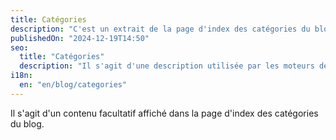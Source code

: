 ```yaml
---
title: Catégories
description: "C'est un extrait de la page d'index des catégories du blog."
publishedOn: "2024-12-19T14:50"
seo:
  title: "Catégories"
  description: "Il s'agit d'une description utilisée par les moteurs de recherche."
i18n:
  en: "en/blog/categories"
---
```


Il s'agit d'un contenu facultatif affiché dans la page d'index des catégories du blog.
